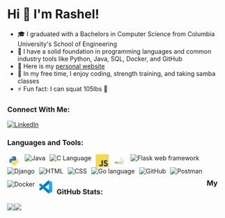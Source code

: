# Hi 👋 I'm Rashel!
- 🎓 I graduated with a Bachelors in Computer Science from Columbia University's School of Engineering
- 🌱 I have a solid foundation in programming languages and common industry tools like Python, Java, SQL, Docker, and GitHub
- 🔭 Here is my [personal website][website]
- 🎵 In my free time, I enjoy coding, strength training, and taking samba classes
- ⚡ Fun fact: I can squat 105lbs 💪

### Connect With Me:
[![LinkedIn](https://img.shields.io/badge/linkedin-%230077B5.svg?style=for-the-badge&logo=linkedin&logoColor=white)](https://www.linkedin.com/in/rashelrojas/)
<br>

### Languages and Tools:
<img align="left" src="https://raw.githubusercontent.com/github/explore/80688e429a7d4ef2fca1e82350fe8e3517d3494d/topics/python/python.png" alt="Python" height="30" style="padding-right:10px">
<img align="left" src="https://github.com/rashelrr/rashelrr/assets/66976912/fb70e524-ed62-4281-af62-f105375693ff" alt="Java" height="30" style="padding-right:10px">
<img align="left" src="https://github.com/rashelrr/rashelrr/assets/66976912/e4f9365a-c9e6-4cb0-923c-e25cdce8f1b2" alt="C Language" height="30" style="padding-right:10px">
<img align="left" src="https://raw.githubusercontent.com/github/explore/80688e429a7d4ef2fca1e82350fe8e3517d3494d/topics/javascript/javascript.png" alt="Javascript" height="30" style="padding-right:10px">
<img align="left" src="https://raw.githubusercontent.com/github/explore/80688e429a7d4ef2fca1e82350fe8e3517d3494d/topics/mysql/mysql.png" alt="MySQL" height="30" style="padding-right:10px">
<img align="left" src="https://github.com/rashelrr/rashelrr/assets/66976912/4d67b3ae-d2c0-4406-95a9-5e06be0e355f" alt="Flask web framework" height="30" style="padding-right:10px">
<img align="left" src="https://github.com/rashelrr/rashelrr/assets/66976912/9895ce3c-9fe5-49e1-9fec-39b5fdc58046" alt="Django" height="30" style="padding-right:10px">
<img align="left" src="https://github.com/rashelrr/rashelrr/assets/66976912/5b047f3f-d541-468f-bf8a-f7fde523c815" alt="HTML" height="30" style="padding-right:10px">
<img align="left" src="https://github.com/rashelrr/rashelrr/assets/66976912/637552ab-849e-483b-bd80-c661c6228f8c" alt="CSS" height="30" style="padding-right:10px">
<img align="left" src="https://github.com/rashelrr/rashelrr/assets/66976912/e7c273f2-ba6b-4219-bc12-4116cc43f0fb" alt="Go language" height="30" style="padding-right:10px">
<img align="left" src="https://github.com/rashelrr/rashelrr/assets/66976912/079b1644-3666-4f12-a556-6e450b73526a" alt="GitHub" height="30" style="padding-right:10px">  
<img align="left" src="https://github.com/rashelrr/rashelrr/assets/66976912/d2af89a1-8202-43fe-becb-6a9142cedc40" alt="Postman" height="30" style="padding-right:10px">  
<img align="left" src="https://github.com/rashelrr/rashelrr/assets/66976912/22580354-9fb2-4535-829b-4e56f7c9ac75" alt="Docker" height="30" style="padding-right:10px">  
<img align="left" src="https://raw.githubusercontent.com/github/explore/80688e429a7d4ef2fca1e82350fe8e3517d3494d/topics/visual-studio-code/visual-studio-code.png" alt="VS Code" height="30" style="padding-right:10px">

<br clear="">
<br>

### My GitHub Stats:
<div>
<a href="https://github.com/rashelrr/rashelrr">
  <img align="left" src="https://github-readme-stats.vercel.app/api?username=rashelrr&show_icons=true&theme=tokyonight&hide=issues,contribs&hide_rank=true"/>
</a>

<!--![Anurag's GitHub stats](https://github-readme-stats.vercel.app/api?username=anuraghazra\&include_all_commits=true)-->

  
<a href="https://github.com/rashelrr/rashelrr">
  <img align="left" src="https://github-readme-stats.vercel.app/api/top-langs/?username=rashelrr&theme=omni&langs_count=3&hide=HTML,CSS" />
</a>
</div>

[spotify project]: https://github.com/rashelrr/spotify-party-playlist
[website]: https://github.com/rashelrr/rashelrr.github.io 
[ghw]: https://ghw.mlh.io/events/beginners-week2 

<!--
**rashelrr/rashelrr** is a ✨ _special_ ✨ repository because its `README.md` (this file) appears on your GitHub profile.

Here are some ideas to get you started:

- 🔭 I’m currently working on ...
- 🌱 I’m currently learning ...
- 👯 I’m looking to collaborate on ...
- 🤔 I’m looking for help with ...
- 💬 Ask me about ...
- 📫 How to reach me: ...
- 😄 Pronouns: ...
- ⚡ Fun fact: ...
-->
